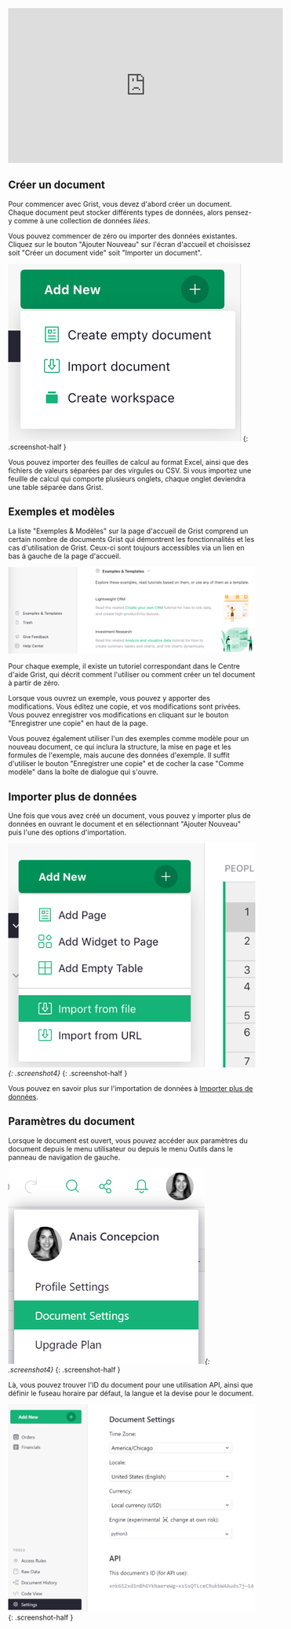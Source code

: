 <iframe width="560" height="315" src="https://www.youtube.com/embed/eL0EU_Fv_TI?rel=0" frameborder="0" allow="accelerometer; autoplay; encrypted-media; gyroscope; picture-in-picture" allowFullScreen></iframe>

## Créer un document

Pour commencer avec Grist, vous devez d'abord créer un document.
Chaque document peut stocker différents types de données, alors pensez-y comme à une
collection de données *liées*.

Vous pouvez commencer de zéro ou importer des données existantes. Cliquez sur le bouton "Ajouter Nouveau" sur
l'écran d'accueil et choisissez soit "Créer un document vide" soit "Importer un document".

*![add-new-menu](images/add-new-menu.png)*
{: .screenshot-half }

Vous pouvez importer des feuilles de calcul au format Excel, ainsi que des fichiers de valeurs séparées par des virgules ou CSV. Si vous importez une feuille de calcul qui comporte plusieurs onglets, chaque onglet
deviendra une table séparée dans Grist.

## Exemples et modèles

La liste "Exemples &amp; Modèles" sur la page d'accueil de Grist comprend un certain nombre de
documents Grist qui démontrent les fonctionnalités et les cas d'utilisation de Grist. Ceux-ci sont toujours
accessibles via un lien en bas à gauche de la page d'accueil.

![examples-link](images/examples-link.png)

Pour chaque exemple, il existe un tutoriel correspondant dans le Centre d'aide Grist,
qui décrit comment l'utiliser ou comment créer un tel document
à partir de zéro.

Lorsque vous ouvrez un exemple, vous pouvez y apporter des modifications. Vous éditez une copie, et vos modifications sont
privées. Vous pouvez enregistrer vos modifications en cliquant sur le bouton "Enregistrer une copie" en haut de la
page.

Vous pouvez également utiliser l'un des exemples comme modèle pour un nouveau document, ce qui
inclura la structure, la mise en page et les formules de l'exemple, mais aucune des
données d'exemple. Il suffit d'utiliser le bouton "Enregistrer une copie" et de cocher la case "Comme modèle" dans la
boîte de dialogue qui s'ouvre.

## Importer plus de données

Une fois que vous avez créé un document, vous pouvez y importer plus de données en ouvrant le
document et en sélectionnant "Ajouter Nouveau" puis l'une des options d'importation.

*![add-new-menu-doc](images/add-new-menu-doc.png){: .screenshot4}*
{: .screenshot-half }

Vous pouvez en savoir plus sur l'importation de données à [Importer plus de données](imports.md).

## Paramètres du document

Lorsque le document est ouvert, vous pouvez accéder aux paramètres du document depuis le menu utilisateur ou depuis le menu Outils dans le panneau de navigation de gauche.

*![document-settings](images/document-settings.png){: .screenshot4}*
{: .screenshot-half }

Là, vous pouvez trouver l'ID du document pour une utilisation API, ainsi que définir le fuseau horaire par défaut, la langue et la devise pour le document.

<span class="screenshot-large">*![document-settings-details](images/document-settings-details.png)*</span>
{: .screenshot-half }